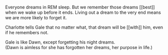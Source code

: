 Everyone dreams in REM sleep. But we remember those dreams [[best]] when we wake up before it ends. Living out a dream to the very end means we are more likely to forget it.  
  
Charlotte tells Gale that no matter what, that dream will be [[with]] him, even if he remembers not.  
  
Gale is like Dawn, except forgetting his night dreams.  
(Dawn is aimless for she has forgotten her dreams, her purpose in life.)